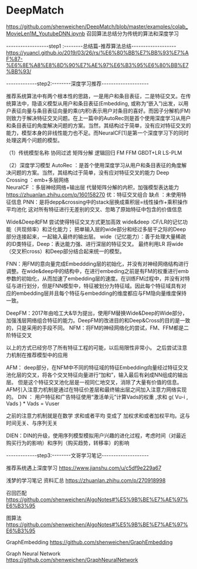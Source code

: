 # DeepMatch
https://github.com/shenweichen/DeepMatch/blob/master/examples/colab_MovieLen1M_YoutubeDNN.ipynb
召回算法总结分为传统的算法和深度学习

------------------step1 :--------总结篇-推荐算法总结-------------------
https://yuancl.github.io/2019/03/26/rs/%E6%80%BB%E7%BB%93%E7%AF%87-%E6%8E%A8%E8%8D%90%E7%AE%97%E6%B3%95%E6%80%BB%E7%BB%93/

-------------step2:--------深度学习推荐--------------------


推荐系统算法中有两个根本性的思路，一是用户和条目表征，二是特征交叉。在传统算法中，隐语义模型从用户和条目表征(Embedding, 或称为“嵌入”)出发，以用户表征向量与条目表征向量的乘(内积)表示用户对条目的喜好。而因子分解机(FM)则致力于解决特征交叉问题。在上一篇中的AutoRec则是首个使用深度学习从用户和条目表征的角度解决问题的方案。当然，其结构过于简单，没有应对特征交叉的能力，模型本身的非线性能力也不足。而NeuralCF[1]是第一个深度学习下的同时处理这两个问题的模型。

（1）传统模型名称
协同过滤
矩阵分解
逻辑回归
FM
FFM
GBDT+LR
LS-PLM


（2）深度学习模型
AutoRec ：是首个使用深度学习从用户和条目表征的角度解决问题的方案。当然，其结构过于简单，没有应对特征交叉的能力
Deep Crossing   ：emb+多层网络   
NeuralCF   ：多层神经网络+输出层  代替矩阵分解的内积，加强模型表达能力  https://zhuanlan.zhihu.com/p/160158270 优：特征交叉组合  缺点 ：未使用特征信息
PNN：是将depp&crossing中的stack层换成乘积层=线性操作+乘积操作 平均池化   这对所有特征进行无差别的交叉、忽略了原始特征中包含的价值信息


Wide&Deep和FM 尝试使得特征交叉方式更加高效
wide&deep :CF/LR的记忆功能（共现频率）和泛化能力； 把单输入层的wide部分和经过多层干之际的Deep部分连接起来，一起输入最终的输出层。 wide（记忆能力）：善于处理大量稀疏的ID类特征，Deep：表达能力强、进行深层的特征交叉。  最终利用LR 将wide（交叉积cross）和Deep部分结合起来统一的模型。

FNN：用FM的意向量完成Embeddding层的初始化，并没有对神经网络结构进行调整。在wide&deep中的结构中，在进行embeding之前是有FM的权重进行emb参数的初始化，从而加速了embedding层的速度。在训练FM过程中，并没有对特征与进行划分，但是FNN模型中，特征被划分为特征域。因此每个特征域具有对应的embedding层并且每个特征与embedding的维度都应与FM隐向量维度保持一致。

DeepFM：2017年由哈工大&华为提出，使用FM替换Wide&Deep的Wide部分，加强浅层网络组合特征的能力。DeepFM的改进目的和Deep&Cross的目的是一致的，只是采用的手段不同。
NFM：将FM的神经网络化的尝试，FM、FFM都是二阶特征交叉

以上的方式已经穷尽了所有特征工程的可能，以后局限性非常小。
之后尝试注意力机制在推荐模型中的应用

AFM： deep部分，在NFM中不同的特征域的特征Embedding向量经过特征交叉池化层的交叉，将各个交叉特征向量进行“加和”，输入最后有剁成NN组成的输出层。
但是这个特征交叉池化层是一视同仁地交叉，消除了大量有价值的信息。AFM引入注意力机制是通过在特征价差层和最终输出层之间加入注意力网络实现的。
DIN ： 用户特征和广告特征使用“激活单元”计算Vads的权重 ,求和  g( Vu-i  , Vads )  * Vads = Vuser

之前的注意力机制就是在数学 求和或者平均 变成了 加权求和或者加权平均。这与时间无关、与序列无关

DIEN：DIN的升级，使用序列模型模拟用户兴趣的进化过程，考虑时间（对最近购买行为的影响）和序列（购买趋势，转移率）的影响



-------------step3:--------文哥学习笔记--------------------

推荐系统遇上深度学习  https://www.jianshu.com/u/c5df9e229a67   

浅梦的学习笔记 资料汇总   https://zhuanlan.zhihu.com/p/270918998 

召回匹配 <https://github.com/shenweichen/AlgoNotes#%E5%9B%BE%E7%AE%97%E6%B3%95> 

图算法  https://github.com/shenweichen/AlgoNotes#%E5%9B%BE%E7%AE%97%E6%B3%95

GraphEmbedding <https://github.com/shenweichen/GraphEmbedding> 

Graph Neural Network <https://github.com/shenweichen/GraphNeuralNetwork> 



